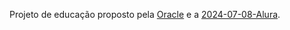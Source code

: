 Projeto de educação proposto pela [Oracle](Oracle.md) e a [2024-07-08-Alura](_draft/2024-07-08-Alura.md).